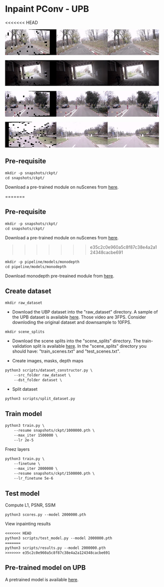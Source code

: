 # Inpaint PConv - UPB

<<<<<<< HEAD
<p align="center">
	<img src="results/0.png" alt="sample 0" />
</p>

<p align="center">
	<img src="results/1.png" alt="sample 1" />
</p>

<p align="center">
	<img src="results/2.png" alt="sample 2" />
</p>

<p align="center">
	<img src="results/5.png" alt="sample 3" />
</p>



## Pre-requisite
```shell
mkdir -p snapshots/ckpt/
cd snapshots/ckpt/
```

Download a pre-trained module on nuScenes from <a href="https://drive.google.com/drive/folders/1PgYO_5Z8z8heR4jA-6PmODHOf259z0RX?usp=sharing">here</a>.

=======

## Pre-requisite
```shell
mkdir -p snapshots/ckpt/
cd snapshots/ckpt/
```

Download a pre-trained module on nuScenes from <a href="https://drive.google.com/drive/folders/1PgYO_5Z8z8heR4jA-6PmODHOf259z0RX?usp=sharing">here</a>.

>>>>>>> e35c2c0e960a5c8f87c38e4a2a124348cacbe691
```shell
mkdir -p pipeline/models/monodepth
cd pipeline/models/monodepth
```

Download monodepth pre-treained module from <a href="https://drive.google.com/drive/folders/18kTR4PaRlQIeEFJ2gNkiXYnFcTfyrRNH?usp=sharing">here</a>.

## Create dataset

```shell
mkdir raw_dataset
```

* Download the UBP dataset into the "raw_dataset" directory. A sample of the UPB dataset is available <a href="https://drive.google.com/drive/folders/1p_2-_Xo-Wd9MCnkYqPfGyKs2BnbeApqn?usp=sharing">here</a>. Those video are 3FPS. Consider downloding the original dataset and downsample to 10FPS.

```shell
mkdir scene_splits
```

* Download the scene splits into the "scene_splits" directory. The train-validation split is available <a href="https://github.com/RobertSamoilescu/UPB-Dataset-Split">here</a>.
In the "scene_splits" directory you should have: "train_scenes.txt" and "test_scenes.txt".

* Create images, masks, depth maps

```shell
python3 scripts/dataset_constructor.py \
	--src_folder raw_dataset \
	--dst_folder dataset \
```

* Split dataset
``` shell
python3 scripts/split_dataset.py
```

## Train model

```shell
python3 train.py \
	--resume snapshots/ckpt/1000000.pth \
	--max_iter 1500000 \
	--lr 2e-5
```

Freez layers 

```shell
python3 train.py \
	--finetune \
	--max_iter 2000000 \
	--resume snapshots/ckpt/1500000.pth \
	--lr_finetune 5e-6
```

## Test model

Compute L1, PSNR, SSIM
```shell
python3 scores.py --model 2000000.pth
```

View inpainting results
```shell
<<<<<<< HEAD
python3 scripts/test_model.py --model 2000000.pth
=======
python3 scripts/results.py --model 2000000.pth
>>>>>>> e35c2c0e960a5c8f87c38e4a2a124348cacbe691
```

## Pre-trained model on UPB
A pretrained model is available <a href="https://drive.google.com/drive/folders/1oeVxVnR5BIZ1QM-ClY6Xa4CogxTQzmZx?usp=sharing">here</a>.